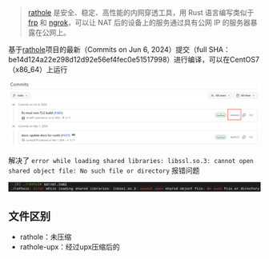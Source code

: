 > [rathole](https://github.com/rapiz1/rathole) 是安全、稳定、高性能的内网穿透工具，用 Rust 语言编写类似于 [frp](https://github.com/fatedier/frp) 和 [ngrok](https://github.com/inconshreveable/ngrok)，可以让 NAT 后的设备上的服务通过具有公网 IP 的服务器暴露在公网上。

基于[rathole](https://github.com/rapiz1/rathole)项目的最新（Commits on Jun 6, 2024）提交（full SHA：be14d124a22e298d12d92e56ef4fec0e51517998）进行编译，可以在CentOS7（x86_64）上运行

![image-20250307004427433](assets/image-20250307004427433.png)

解决了 `error while loading shared libraries: libssl.so.3: cannot open shared object file: No such file or directory` 报错问题

![image-20250307004654150](assets/image-20250307004654150.png)

## 文件区别

- rathole：未压缩
- rathole-upx：经过upx压缩后的
